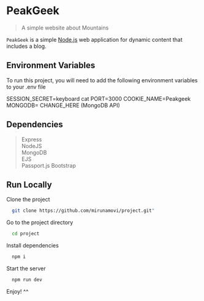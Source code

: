 # PeakGeek 

> A simple website about Mountains

`PeakGeek` is a simple [Node.js](https://nodejs.org/) web application for dynamic content that includes a blog.

## Environment Variables

To run this project, you will need to add the following environment variables to your .env file

SESSION_SECRET=keyboard cat
PORT=3000
COOKIE_NAME=Peakgeek
MONGODB= CHANGE_HERE (MongoDB API)

## Dependencies

> Express     
> NodeJS      
> MongoDB     
> EJS         
> Passport.js 
> Bootstrap   


## Run Locally

Clone the project

```bash
  git clone https://github.com/mirunamovi/project.git"
```

Go to the project directory

```bash
  cd project
```

Install dependencies

```bash
  npm i
```

Start the server

```bash
  npm run dev
```

Enjoy! ^^